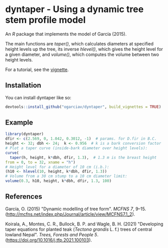 
# dyntaper  -  Using a dynamic tree stem profile model

<!-- badges: start -->
<!-- badges: end -->

An *R* package that implements the model of García (2015).

The main functions are *taper()*, which calculates diameters at specified height levels up the tree, its inverse *hlevel()*, which gives the height level for a given diameter, and *volume()*, which computes the volume between two height levels.

For a tutorial, see the [vignette](dyntaper.pdf).

## Installation

You can install dyntaper like so:

``` r
devtools::install_github("ogarciav/dyntaper", build_vignettes = TRUE)
```

## Example

``` r
library(dyntaper)
dfir <- c(2.569, 0, 1.042, 0.3012, -1)  # params. for D.fir in B.C.
height <- 32; dbh <- 24;  k <- 0.956  # k is a bark conversion factor
# Plot a taper curve (inside-bark diameter over height levels):
curve(
  taper(h, height, k*dbh, dfir, 1.3),  # 1.3 m is the breast height
from = 0, to = 32, xname = "h")
# Height level for a diameter of 10 cm (i.b.):
(h10 <- hlevel(10, height, k*dbh, dfir, 1.3))
# Volume from a 30 cm stump to a 10 cm diameter limit:
volume(0.3, h10, height, k*dbh, dfir, 1.3, 100)
```
## References

García, O. (2015) "Dynamic modelling of tree form". *MCFNS 7*, 9–15.
  (http://mcfns.net/index.php/Journal/article/view/MCFNS7.1_2).
  
Koirala, A., Montes, C. R., Bullock, B. P. and Wagle, B. H. (2021) "Developing
  taper equations for planted teak (*Tectona grandis* L. f.) trees of
  central lowland Nepal". *Trees, Forests and People 5*.
  (https://doi.org/10.1016/j.tfp.2021.100103).
